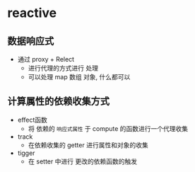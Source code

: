 # reactive

## 数据响应式
- 通过 proxy + Relect
  - 进行代理的方式进行 处理
  - 可以处理 map 数组 对象, 什么都可以

## 计算属性的依赖收集方式
- effect函数
  - 将 依赖的 `响应式属性` 于 compute 的函数进行一个代理收集
- track
  - 在依赖收集的 getter 进行属性和对象的收集
- tigger
  - 在 setter 中进行 更改的依赖函数的触发